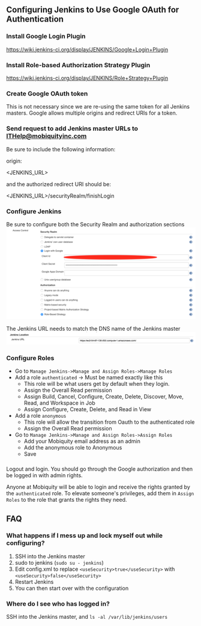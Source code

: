 ## Configuring Jenkins to Use Google OAuth for Authentication

### Install Google Login Plugin
https://wiki.jenkins-ci.org/display/JENKINS/Google+Login+Plugin


### Install Role-based Authorization Strategy Plugin
https://wiki.jenkins-ci.org/display/JENKINS/Role+Strategy+Plugin


### Create Google OAuth token
This is not necessary since we are re-using the same token for all
Jenkins masters.  Google allows multiple origins and redirect URIs
for a token.

### Send request to add Jenkins master URLs to ITHelp@mobiquityinc.com
Be sure to include the following information:

origin: 

<JENKINS_URL>

and the authorized redirect URI should be:

<JENKINS_URL>/securityRealm/finishLogin

### Configure Jenkins
Be sure to configure both the Security Realm and authorization sections
![Git Config](https://github.com/jsposato/docs/blob/master/Mobiquity/images/SecurityConfiguration.png "Git Config")

The Jenkins URL needs to match the DNS name of the Jenkins master
![Jenkins URL](https://github.com/jsposato/docs/blob/master/Mobiquity/images/Configure_Jenkins_URL.png "Jenkins URL")

### Configure Roles
* Go to `Manage Jenkins->Manage and Assign Roles->Manage Roles`
* Add a role `authenticated` -> Must be named exactly like this
    * This role will be what users get by default when they login.
    * Assign the Overall Read permission
    * Assign Build, Cancel, Configure, Create, Delete, Discover, Move, Read, and Workspace in Job
    * Assign Configure, Create, Delete, and Read in View
* Add a role `anonymous`
    * This role will allow the transition from Oauth to the authenticated role
    * Assign the Overall Read permission
* Go to `Manage Jenkins->Manage and Assign Roles->Assign Roles`
    * Add your Mobiquity email address as an admin
    * Add the anonymous role to Anonymous
    * Save

###
Logout and login.  You should go through the Google authorization and then be logged in with admin rights.

Anyone at Mobiquity will be able to login and receive the rights granted by the `authenticated` role.  To
elevate someone's privileges, add them in `Assign Roles` to the role that grants the rights they need.

## FAQ

### What happens if I mess up and lock myself out while configuring?
1. SSH into the Jenkins master
2. sudo to jenkins (`sudo su - jenkins`)
3. Edit config.xml to replace `<useSecurity>true</useSecurity>` with `<useSecurity>false</useSecurity>` 
4. Restart Jenkins
5. You can then start over with the configuration

### Where do I see who has logged in?
SSH into the Jenkins master, and `ls -al /var/lib/jenkins/users`
